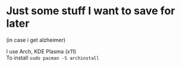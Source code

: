 # Just some stuff I want to save for later
(in case i get alzheimer)

I use Arch, KDE Plasma (x11)  
To install `sudo pacman -S archinstall`
